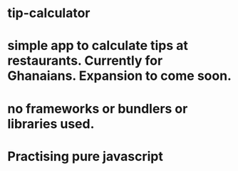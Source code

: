 # tip-calculator
# simple app to calculate tips at restaurants. Currently for Ghanaians. Expansion to come soon.
# no frameworks or bundlers or libraries used.
# Practising pure javascript
